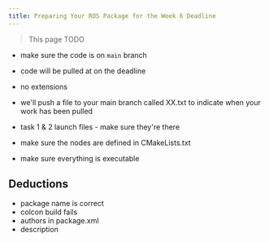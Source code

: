 ```yaml
---
title: Preparing Your ROS Package for the Week 6 Deadline
---
```


> This page TODO

* make sure the code is on `main` branch
* code will be pulled at on the deadline
* no extensions
* we'll push a file to your main branch called XX.txt to indicate when your work has been pulled
* task 1 & 2 launch files - make sure they're there

* make sure the nodes are defined in CMakeLists.txt
* make sure everything is executable

## Deductions

* package name is correct
* colcon build fails
* authors in package.xml
* description

